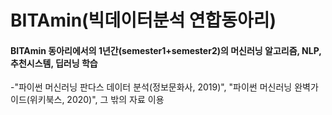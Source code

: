 # BITAmin(빅데이터분석 연합동아리)

#### BITAmin 동아리에서의 1년간(semester1+semester2)의 머신러닝 알고리즘, NLP, 추천시스템, 딥러닝 학습  
-"파이썬 머신러닝 판다스 데이터 분석(정보문화사, 2019)", "파이썬 머신러닝 완벽가이드(위키북스, 2020)", 그 밖의 자료 이용

